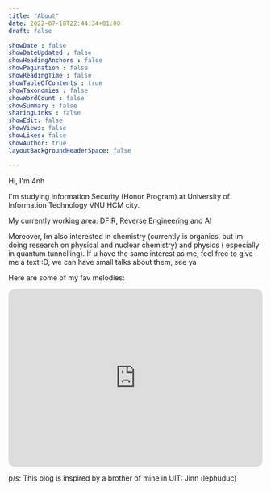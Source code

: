 ```yaml
---
title: "About"
date: 2022-07-18T22:44:34+01:00
draft: false

showDate : false
showDateUpdated : false
showHeadingAnchors : false
showPagination : false
showReadingTime : false
showTableOfContents : true
showTaxonomies : false 
showWordCount : false
showSummary : false
sharingLinks : false
showEdit: false
showViews: false
showLikes: false
showAuthor: true
layoutBackgroundHeaderSpace: false

---
```


Hi, I'm 4nh

I'm studying Information Security (Honor Program) at University of Information Technology VNU HCM city.

My currently working area: DFIR, Reverse Engineering and AI 

Moreover, Im also interested in chemistry (currently is organics, but im doing research on physical and nuclear chemistry) and physics ( especially in quantum tunnelling). If u have the same interest as me, feel free to give me a text :D, we can have small talks about them, see ya

Here are some of my fav melodies:

<iframe style="border-radius:12px" src="https://open.spotify.com/embed/playlist/4OemxsXH1V9f76lKuDZR9X?utm_source=generator" width="100%" height="352" frameBorder="0" allowfullscreen="" allow="autoplay; clipboard-write; encrypted-media; fullscreen; picture-in-picture" loading="lazy"></iframe>


p/s: This blog is inspired by a brother of mine in UIT: Jinn (lephuduc)